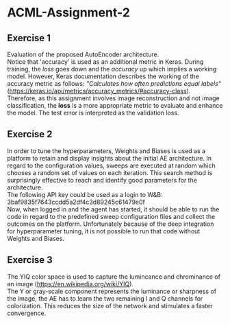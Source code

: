 # ACML-Assignment-2

## Exercise 1
Evaluation of the proposed AutoEncoder architecture. \
Notice that 'accuracy' is used as an additional metric in Keras. During training, the *loss* goes down and the *accuracy* up which implies a working model.
However, Keras documentation describes the working of the accuracy metric as follows: *"Calculates how often predictions equal labels"*(https://keras.io/api/metrics/accuracy_metrics/#accuracy-class). \
Therefore, as this assignment involves image reconstruction and not image classification, the **loss** is a more appropriate metric to evaluate and enhance the model.
The test error is interpreted as the validation loss.

## Exercise 2
In order to tune the hyperparameters, Weights and Biases is used as a platform to retain and display insights about the initial AE architecture.
In regard to the configuration values, sweeps are executed at random which chooses a random set of values on each iteration. This search method is surprisingly effective to reach and identify good parameters for the architecture. \
The following API key could be used as a login to W&B: 3baf9835f7643ccdd5a2df4c3d89245c61479e0f \
Now, when logged in and the agent has started, it should be able to run the code in regard to the predefined sweep configuration files and collect the outcomes on the platform. Unfortunately because of the deep integration for hyperparameter tuning, it is not possible to run that code without Weights and Biases.

## Exercise 3
The YIQ color space is used to capture the lumincance and chrominance of an image (https://en.wikipedia.org/wiki/YIQ). \
The Y or gray-scale component represents the luminance or sharpness of the image, the AE has to learn the two remaining I and Q channels for colorization. This reduces the size of the network and stimulates a faster convergence.
